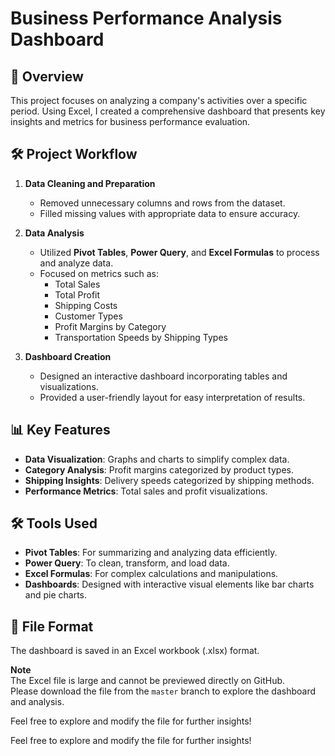 # Business Performance Analysis Dashboard  

## 📌 Overview  
This project focuses on analyzing a company's activities over a specific period. Using Excel, I created a comprehensive dashboard that presents key insights and metrics for business performance evaluation.  

## 🛠️ Project Workflow  
1. **Data Cleaning and Preparation**  
   - Removed unnecessary columns and rows from the dataset.  
   - Filled missing values with appropriate data to ensure accuracy.  

2. **Data Analysis**  
   - Utilized **Pivot Tables**, **Power Query**, and **Excel Formulas** to process and analyze data.  
   - Focused on metrics such as:  
     - Total Sales  
     - Total Profit  
     - Shipping Costs  
     - Customer Types  
     - Profit Margins by Category  
     - Transportation Speeds by Shipping Types  

3. **Dashboard Creation**  
   - Designed an interactive dashboard incorporating tables and visualizations.  
   - Provided a user-friendly layout for easy interpretation of results.  

## 📊 Key Features  
- **Data Visualization**: Graphs and charts to simplify complex data.  
- **Category Analysis**: Profit margins categorized by product types.  
- **Shipping Insights**: Delivery speeds categorized by shipping methods.  
- **Performance Metrics**: Total sales and profit visualizations.  

## 🛠️ Tools Used  
- **Pivot Tables**: For summarizing and analyzing data efficiently.  
- **Power Query**: To clean, transform, and load data.  
- **Excel Formulas**: For complex calculations and manipulations.  
- **Dashboards**: Designed with interactive visual elements like bar charts and pie charts.  

## 💾 File Format  
The dashboard is saved in an Excel workbook (.xlsx) format.  

**Note**  
The Excel file is large and cannot be previewed directly on GitHub.  
Please download the file from the `master` branch to explore the dashboard and analysis.  

Feel free to explore and modify the file for further insights!
 

Feel free to explore and modify the file for further insights!  
